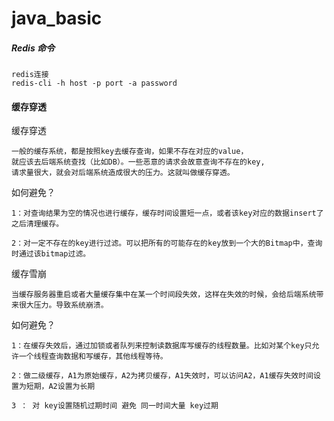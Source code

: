 # java_basic 

#####   Redis 命令

    redis连接
    redis-cli -h host -p port -a password
    
    

#### 缓存穿透 

缓存穿透

    一般的缓存系统，都是按照key去缓存查询，如果不存在对应的value，
    就应该去后端系统查找（比如DB）。一些恶意的请求会故意查询不存在的key,
    请求量很大，就会对后端系统造成很大的压力。这就叫做缓存穿透。

如何避免？

    1：对查询结果为空的情况也进行缓存，缓存时间设置短一点，或者该key对应的数据insert了之后清理缓存。
    
    2：对一定不存在的key进行过滤。可以把所有的可能存在的key放到一个大的Bitmap中，查询时通过该bitmap过滤。

缓存雪崩

    当缓存服务器重启或者大量缓存集中在某一个时间段失效，这样在失效的时候，会给后端系统带来很大压力。导致系统崩溃。
    
如何避免？

    1：在缓存失效后，通过加锁或者队列来控制读数据库写缓存的线程数量。比如对某个key只允许一个线程查询数据和写缓存，其他线程等待。
    
    2：做二级缓存，A1为原始缓存，A2为拷贝缓存，A1失效时，可以访问A2，A1缓存失效时间设置为短期，A2设置为长期
    
    3 ： 对 key设置随机过期时间 避免 同一时间大量 key过期
        

